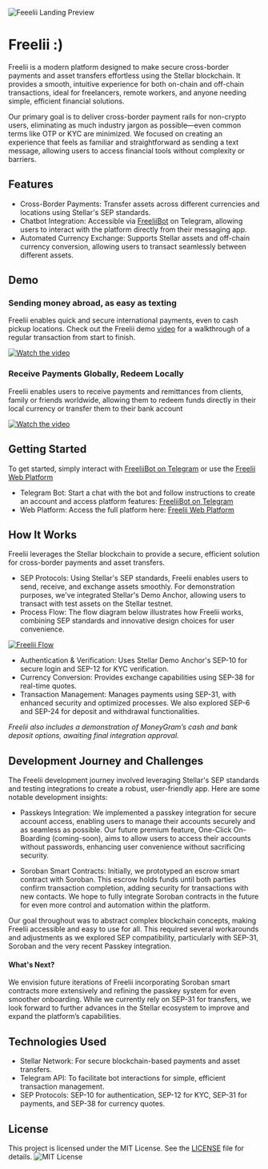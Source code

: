 ![Feeelii Landing Preview](https://utfs.io/f/XoQ2oTl97RNoXUHz4kl97RNo1MiU54ZpKquvFkOjJHL6tdIf)

# Freelii :)
Freelii is a modern platform designed to make secure cross-border payments and asset transfers effortless using the Stellar blockchain. It provides a smooth, intuitive experience for both on-chain and off-chain transactions, ideal for freelancers, remote workers, and anyone needing simple, efficient financial solutions.

Our primary goal is to deliver cross-border payment rails for non-crypto users, eliminating as much industry jargon as possible—even common terms like OTP or KYC are minimized. We focused on creating an experience that feels as familiar and straightforward as sending a text message, allowing users to access financial tools without complexity or barriers.
## Features
- Cross-Border Payments: Transfer assets across different currencies and locations using Stellar's SEP standards.
- Chatbot Integration: Accessible via [FreeliiBot](https://t.me/FreeliBot) on Telegram, allowing users to interact with the platform directly from their messaging app.
- Automated Currency Exchange: Supports Stellar assets and off-chain currency conversion, allowing users to transact seamlessly between different assets.

## Demo

### Sending money abroad, as easy as texting
Freelii enables quick and secure international payments, even to cash pickup locations. Check out the Freelii demo [video](https://youtu.be/fxNvhjP5Ozg) for a walkthrough of a regular transaction from start to finish.

[![Watch the video](https://img.youtube.com/vi/fxNvhjP5Ozg/maxresdefault.jpg)](https://youtu.be/fxNvhjP5Ozg)

### Receive Payments Globally, Redeem Locally
Freelii enables users to receive payments and remittances from clients, family or friends worldwide, allowing them to redeem funds directly in their local currency or transfer them to their bank account

[![Watch the video](https://img.youtube.com/vi/ghgaZ4F2T2Q/maxresdefault.jpg)](https://youtu.be/ghgaZ4F2T2Q)


## Getting Started

To get started, simply interact with [FreeliiBot on Telegram](https://t.me/FreeliiBot) or use the [Freelii Web Platform](https://freelii.vercel.app/)
- Telegram Bot: Start a chat with the bot and follow instructions to create an account and access platform features: [FreeliiBot on Telegram](https://t.me/FreeliiBot)
- Web Platform: Access the full platform here: [Freelii Web Platform](https://freelii.vercel.app/)

## How It Works

Freelii leverages the Stellar blockchain to provide a secure, efficient solution for cross-border payments and asset transfers.

- SEP Protocols: Using Stellar's SEP standards, Freelii enables users to send, receive, and exchange assets smoothly. For demonstration purposes, we've integrated Stellar's Demo Anchor, allowing users to transact with test assets on the Stellar testnet.
- Process Flow: The flow diagram below illustrates how Freelii works, combining SEP standards and innovative design choices for user convenience.

[![Freelii Flow](https://utfs.io/f/XoQ2oTl97RNoJrn22meuEajvC4YgDWPd97BeJspz3Znb28GR)](https://utfs.io/f/XoQ2oTl97RNoJrn22meuEajvC4YgDWPd97BeJspz3Znb28GR)

- Authentication & Verification: Uses Stellar Demo Anchor's SEP-10 for secure login and SEP-12 for KYC verification.
- Currency Conversion: Provides exchange capabilities using SEP-38 for real-time quotes.
- Transaction Management: Manages payments using SEP-31, with enhanced security and optimized processes. We also explored SEP-6 and SEP-24 for deposit and withdrawal functionalities.

_Freelii also includes a demonstration of MoneyGram’s cash and bank deposit options, awaiting final integration approval._

## Development Journey and Challenges
The Freelii development journey involved leveraging Stellar's SEP standards and testing integrations to create a robust, user-friendly app. Here are some notable development insights:

- Passkeys Integration: We implemented a passkey integration for secure account access, enabling users to manage their accounts securely and as seamless as possible. Our future premium feature, One-Click On-Boarding (coming-soon),  aims to allow users to access their accounts without passwords, enhancing user convenience without sacrificing security.

- Soroban Smart Contracts: Initially, we prototyped an escrow smart contract with Soroban. This escrow holds funds until both parties confirm transaction completion, adding security for transactions with new contacts. We hope to fully integrate Soroban contracts in the future for even more control and automation within the platform.

Our goal throughout was to abstract complex blockchain concepts, making Freelii accessible and easy to use for all. This required several workarounds and adjustments as we explored SEP compatibility, particularly with SEP-31, Soroban and the very recent Passkey integration.

#### What's Next?

We envision future iterations of Freelii incorporating Soroban smart contracts more extensively and refining the passkey system for even smoother onboarding. While we currently rely on SEP-31 for transfers, we look forward to further advances in the Stellar ecosystem to improve and expand the platform’s capabilities.

## Technologies Used
- Stellar Network: For secure blockchain-based payments and asset transfers.
- Telegram API: To facilitate bot interactions for simple, efficient transaction management.
- SEP Protocols: SEP-10 for authentication, SEP-12 for KYC, SEP-31 for payments, and SEP-38 for currency quotes.

## License

This project is licensed under the MIT License. See the [LICENSE](./LICENSE) file for details.
![MIT License](https://img.shields.io/badge/license-MIT-blue.svg)

